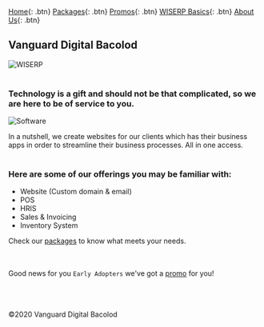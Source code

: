 [Home](https://wiserp-ph.github.io/wiserp){: .btn}
[Packages](https://wiserp-ph.github.io/wiserp/packages){: .btn}
[Promos](https://wiserp-ph.github.io/wiserp/promos){: .btn}
[WISERP Basics](https://wiserp-ph.github.io/wiserp/wiserp_basics){: .btn}
[About Us](https://wiserp-ph.github.io/wiserp/about){: .btn}
## Vanguard Digital Bacolod
![WISERP](https://avatars2.githubusercontent.com/u/40729378?s=120&v=4)
<br/>
<br/>


### Technology is a gift and should not be that complicated, so we are here to be of service to you. 
![Software](https://raw.githubusercontent.com/WISERP-PH/wiserp/gh-pages/images/software.png)

In a nutshell, we create websites for our clients which has their business apps in order to streamline their business processes. All in one access.
<br/>
<br/>

### Here are some of our offerings you may be familiar with: 
- Website (Custom domain & email)
- POS
- HRIS
- Sales & Invoicing
- Inventory System 

Check our [packages](https://wiserp-ph.github.io/wiserp/packages) to know what meets your needs. 
<br/>
<br/>
<br/>

Good news for you ` Early Adopters ` we've got a [promo](https://wiserp-ph.github.io/wiserp/promos) for you!

<br/>
<br/>
<br/>
©2020 Vanguard Digital Bacolod
